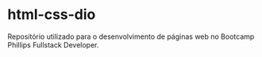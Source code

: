 # html-css-dio
Repositório utilizado para o desenvolvimento de páginas web no Bootcamp Phillips Fullstack Developer.
